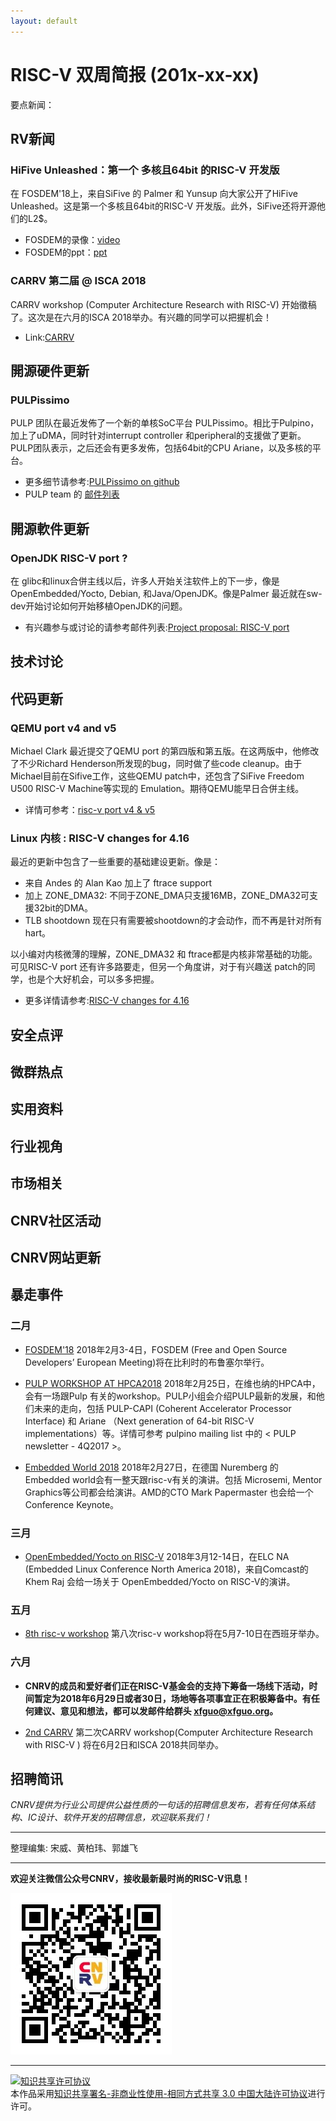 ```yaml
---
layout: default
---
```


# RISC-V 双周简报 (201x-xx-xx)

要点新闻：


## RV新闻

### HiFive Unleashed：第一个 多核且64bit 的RISC-V 开发版
在 FOSDEM'18上，来自SiFive 的 Palmer 和 Yunsup 向大家公开了HiFive Unleashed。这是第一个多核且64bit的RISC-V 开发版。此外，SiFive还将开源他们的L2$。

- FOSDEM的录像：[video](https://video.fosdem.org/2018/K.1.105%20(La%20Fontaine)/)
- FOSDEM的ppt：[ppt](https://fosdem.org/2018/schedule/event/riscv/attachments/slides/2322/export/events/attachments/riscv/slides/2322/SiFive_RISC_V_FOSDEM_2018.pdf)

### CARRV 第二届 @ ISCA 2018
CARRV workshop (Computer Architecture Research with RISC-V) 开始徵稿了。这次是在六月的ISCA 2018举办。有兴趣的同学可以把握机会！

- Link:[CARRV](https://carrv.github.io/)



## 開源硬件更新

### PULPissimo
PULP 团队在最近发佈了一个新的单核SoC平台 PULPissimo。相比于Pulpino，加上了uDMA，同时针对interrupt controller 和peripheral的支援做了更新。PULP团队表示，之后还会有更多发佈，包括64bit的CPU Ariane，以及多核的平台。

- 更多细节请参考:[PULPissimo on github](https://github.com/pulp-platform/pulpissimo)
- PULP team 的 [邮件列表](pulp-info@list.ee.ethz.ch)

## 開源軟件更新

### OpenJDK RISC-V port ?
在 glibc和linux合併主线以后，许多人开始关注软件上的下一步，像是OpenEmbedded/Yocto, Debian, 和Java/OpenJDK。像是Palmer 最近就在sw-dev开始讨论如何开始移植OpenJDK的问题。

- 有兴趣参与或讨论的请参考邮件列表:[Project proposal: RISC-V port](https://groups.google.com/a/groups.riscv.org/d/msgid/sw-dev/858dfbd1-5665-4b2a-70e2-ed790e17a2a8%40redhat.com)


## 技术讨论



## 代码更新
### QEMU port v4 and v5
Michael Clark 最近提交了QEMU port 的第四版和第五版。在这两版中，他修改了不少Richard Henderson所发现的bug，同时做了些code cleanup。由于Michael目前在Sifive工作，这些QEMU patch中，还包含了SiFive Freedom U500 RISC-V Machine等实现的 Emulation。期待QEMU能早日合併主线。

- 详情可参考：[risc-v port v4 & v5](https://groups.google.com/a/groups.riscv.org/d/msgid/patches/CAHNT7NsMqbQfXCKGh7t7OU%3DfXeOCWk4e94XiQ%3Dk0n9c7db%2B1_A%40mail.gmail.com?utm_medium=email&utm_source=footer)

### Linux 内核 : RISC-V changes for 4.16
最近的更新中包含了一些重要的基础建设更新。像是：

- 来自 Andes 的 Alan Kao 加上了 ftrace support
- 加上 ZONE_DMA32: 不同于ZONE_DMA只支援16MB，ZONE_DMA32可支援32bit的DMA。
- TLB shootdown 现在只有需要被shootdown的才会动作，而不再是针对所有hart。

以小编对内核微薄的理解，ZONE_DMA32 和 ftrace都是内核非常基础的功能。可见RISC-V port 还有许多路要走，但另一个角度讲，对于有兴趣送 patch的同学，也是个大好机会，可以多多把握。

- 更多详情请参考:[RISC-V changes for 4.16](http://lkml.iu.edu/hypermail/linux/kernel/1802.0/05077.html)

## 安全点评

## 微群热点

## 实用资料

## 行业视角

## 市场相关


## CNRV社区活动

## CNRV网站更新


## 暴走事件



### 二月

+ [FOSDEM'18](https://fosdem.org/2018/) 2018年2月3-4日，FOSDEM (Free and Open Source Developers’ European Meeting)将在比利时的布鲁塞尔举行。

+ [PULP WORKSHOP AT HPCA2018](http://pulp-platform.org/hpca2018) 2018年2月25日，在维也纳的HPCA中，会有一场跟Pulp 有关的workshop。PULP小组会介绍PULP最新的发展，和他们未来的走向，包括  PULP-CAPI (Coherent Accelerator Processor Interface) 和 Ariane （Next generation of 64-bit RISC-V implementations）等。详情可参考 pulpino mailing list 中的 < PULP newsletter - 4Q2017 >。

+ [Embedded World 2018](http://www.embedded-world.eu/program.html) 2018年2月27日，在德国 Nuremberg 的 Embedded world会有一整天跟risc-v有关的演讲。包括 Microsemi, Mentor Graphics等公司都会给演讲。AMD的CTO Mark Papermaster 也会给一个 Conference Keynote。

### 三月
+ [OpenEmbedded/Yocto on RISC-V](https://elciotna18.sched.com/event/DXmn) 2018年3月12-14日，在ELC NA (Embedded Linux Conference North America 2018)，来自Comcast的 Khem Raj 会给一场关于 OpenEmbedded/Yocto on RISC-V的演讲。

### 五月

+ [8th risc-v workshop](https://riscv.org/workshops/) 第八次risc-v workshop将在5月7-10日在西班牙举办。

### 六月

+ **CNRV的成员和爱好者们正在RISC-V基金会的支持下筹备一场线下活动，时间暂定为2018年6月29日或者30日，场地等各项事宜正在积极筹备中。有任何建议、意见和想法，都可以发邮件给群头 [<xfguo@xfguo.org>](mailto:xfguo@xfguo.org)。**

+ [2nd CARRV](https://carrv.github.io/) 第二次CARRV workshop(Computer Architecture Research with RISC-V ) 将在6月2日和ISCA 2018共同举办。


## 招聘简讯

_CNRV提供为行业公司提供公益性质的一句话的招聘信息发布，若有任何体系结构、IC设计、软件开发的招聘信息，欢迎联系我们！_

----

整理编集: 宋威、黄柏玮、郭雄飞


----

**欢迎关注微信公众号CNRV，接收最新最时尚的RISC-V讯息！**

![CNRV微信公众号](/assets/images/cnrv_qr.png)

----

<a rel="license" href="http://creativecommons.org/licenses/by-nc-sa/3.0/cn/"><img alt="知识共享许可协议" style="border-width:0" src="https://i.creativecommons.org/l/by-nc-sa/3.0/cn/80x15.png" /></a><br />本作品采用<a rel="license" href="http://creativecommons.org/licenses/by-nc-sa/3.0/cn/">知识共享署名-非商业性使用-相同方式共享 3.0 中国大陆许可协议</a>进行许可。

